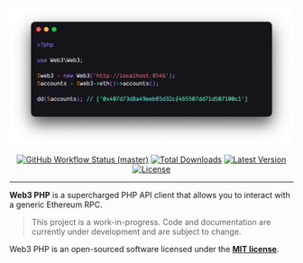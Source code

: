 <p align="center">
    <img src="https://raw.githubusercontent.com/web3-php/art/master/editor-without-bg.png" width="600" alt="Web3 PHP">
    <p align="center">
        <a href="https://github.com/web3-php/web3/actions"><img alt="GitHub Workflow Status (master)" src="https://img.shields.io/github/workflow/status/web3-php/web/Tests/master"></a>
        <a href="https://packagist.org/packages/web3-php/web3"><img alt="Total Downloads" src="https://img.shields.io/packagist/dt/web3-php/web3"></a>
        <a href="https://packagist.org/packages/web3-php/web3"><img alt="Latest Version" src="https://img.shields.io/packagist/v/web3-php/web3"></a>
        <a href="https://packagist.org/packages/web3-php/web3"><img alt="License" src="https://img.shields.io/packagist/l/web3-php/web3"></a>
    </p>
</p>

------
**Web3 PHP** is a supercharged PHP API client that allows you to interact with a generic Ethereum RPC.

> This project is a work-in-progress. Code and documentation are currently under development and are subject to change.

Web3 PHP is an open-sourced software licensed under the **[MIT license](https://opensource.org/licenses/MIT)**.
